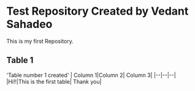 # Test Repository Created by Vedant Sahadeo
This is my first Repository.

## Table 1
'Table number 1 created'
| Column 1|Column 2| Column 3|
|--|--|--|
|Hi!!|This is the first table| Thank you|
